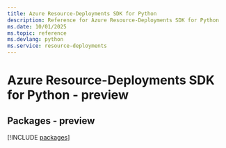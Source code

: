 ```yaml
---
title: Azure Resource-Deployments SDK for Python
description: Reference for Azure Resource-Deployments SDK for Python
ms.date: 10/01/2025
ms.topic: reference
ms.devlang: python
ms.service: resource-deployments
---
```

# Azure Resource-Deployments SDK for Python - preview
## Packages - preview
[!INCLUDE [packages](resource-deployments-index.md)]